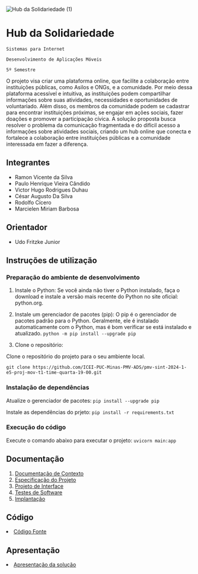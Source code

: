 ![Hub da Solidariedade (1)](https://github.com/ICEI-PUC-Minas-PMV-ADS/pmv-sint-2024-1-e5-proj-mov-t1-time-quarta-19-00/assets/22857183/c3ab5ce7-4701-45d5-8cff-edd39417ebf3)

# Hub da Solidariedade

`Sistemas para Internet`

`Desenvolvimento de Aplicações Móveis`

`5º Semestre`

O projeto visa criar uma plataforma online, que facilite a colaboração entre instituições públicas, como Asilos e ONGs, e a comunidade. Por meio dessa plataforma acessível e intuitiva, as instituições podem compartilhar informações sobre suas atividades, necessidades e oportunidades de voluntariado. Além disso, os membros da comunidade podem se cadastrar para encontrar instituições próximas, se engajar em ações sociais, fazer doações e promover a participação cívica. A solução proposta busca resolver o problema da comunicação fragmentada e do difícil acesso a informações sobre atividades sociais, criando um hub online que conecta e fortalece a colaboração entre instituições públicas e a comunidade interessada em fazer a diferença.

## Integrantes

- Ramon Vicente da Silva
- Paulo Henrique Vieira Cândido
- Victor Hugo Rodrigues Duhau
- César Augusto Da Silva
- Rodolfo Cícero
- Marcielen Miriam Barbosa

## Orientador

- Udo Fritzke Junior

## Instruções de utilização

### Preparação do ambiente de desenvolvimento

1. Instale o Python:
Se você ainda não tiver o Python instalado, faça o download e instale a versão mais recente do Python no site oficial: python.org.

2. Instale um gerenciador de pacotes (pip):
O pip é o gerenciador de pacotes padrão para o Python. Geralmente, ele é instalado automaticamente com o Python, mas é bom verificar se está instalado e atualizado.
`python -m pip install --upgrade pip`

3. Clone o repositório:

Clone o repositório do projeto para o seu ambiente local.

`git clone https://github.com/ICEI-PUC-Minas-PMV-ADS/pmv-sint-2024-1-e5-proj-mov-t1-time-quarta-19-00.git`

### Instalação de dependências

Atualize o gerenciador de pacotes:
`pip install --upgrade pip`

Instale as dependências do prjeto:
`pip install -r requirements.txt`

### Execução do código

Execute o comando abaixo para executar o projeto:
`uvicorn main:app`

## Documentação

<ol>
<li><a href="documents/01-Documentação de Contexto.md"> Documentação de Contexto</a></li>
<li><a href="documents/02-Especificação do Projeto.md"> Especificação do Projeto</a></li>
<li><a href="documents/03-Projeto de Interface.md"> Projeto de Interface</a></li>
<li><a href="documents/04-Testes de Software.md"> Testes de Software</a></li>
<li><a href="documents/05-Implantação.md"> Implantação</a></li>
</ol>

## Código

<li><a href="src/README.md"> Código Fonte</a></li>

## Apresentação

<li><a href="presentation/README.md"> Apresentação da solução</a></li>
